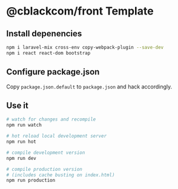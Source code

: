 # @cblackcom/front Template

## Install depenencies
```bash
npm i laravel-mix cross-env copy-webpack-plugin --save-dev
npm i react react-dom bootstrap
```

## Configure package.json

Copy `package.json.default` to `package.json` and hack accordingly.

## Use it

```bash
# watch for changes and recompile
npm run watch

# hot reload local development server
npm run hot

# compile development version
npm run dev

# compile production version
# (includes cache busting on index.html)
npm run production
```
